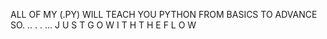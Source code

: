 ALL OF MY (.PY) WILL TEACH YOU PYTHON FROM BASICS TO ADVANCE
SO.
..
.
.
...
J U S T   G O   W I T H   T H E   F L O W 
